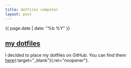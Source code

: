 ```yaml
---
title: dotfiles computer
layout: post
---
```

{{ page.date | date: "%b %Y" }}
## [my dotfiles]({{page.url}})

I decided to place my dotfiles on GitHub. You can find them [here](https://github.com/eashwar/dotfiles){:target="_blank"}{:rel="noopener"}.
